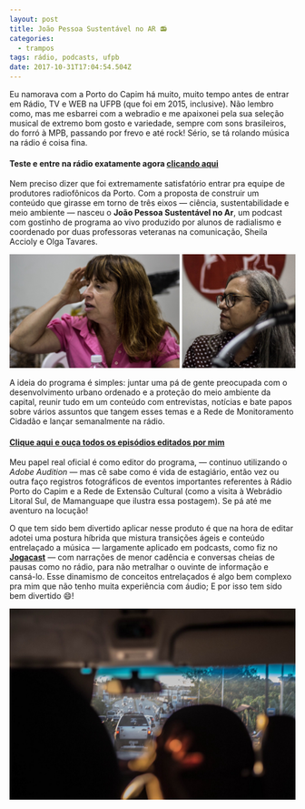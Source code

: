```yaml
---
layout: post
title: João Pessoa Sustentável no AR 📻
categories:
  - trampos
tags: rádio, podcasts, ufpb
date: 2017-10-31T17:04:54.504Z
---
```

Eu namorava com a Porto do Capim há muito, muito tempo antes de entrar em Rádio, TV e WEB na UFPB (que foi em 2015, inclusive). Não lembro como, mas me esbarrei com a webradio e me apaixonei pela sua seleção musical de extremo bom gosto e variedade, sempre com sons brasileiros, do forró à MPB, passando por frevo e até rock! Sério, se tá rolando música na rádio é coisa fina.

#### Teste e entre na rádio exatamente agora [clicando aqui](http://radioportodocapim.com.br/)

Nem preciso dizer que foi extremamente satisfatório entrar pra equipe de produtores radiofônicos da Porto. Com a proposta de construir um conteúdo que girasse em torno de três eixos — ciência, sustentabilidade e meio ambiente — nasceu o **João Pessoa Sustentável no Ar**, um podcast com gostinho de programa ao vivo produzido por alunos de radialismo e coordenado por duas professoras veteranas na comunicação, Sheila Accioly e Olga Tavares.

![Sheila Accioly e Olga Tavares](/images/uploads/chrome_wym0xc1prb.png "Sheila Accioly e Olga Tavares, respectivamente")

A ideia do programa é simples: juntar uma pá de gente preocupada com o desenvolvimento urbano ordenado e a proteção do meio ambiente da capital, reunir tudo em um conteúdo com entrevistas, notícias e bate papos sobre vários assuntos que tangem esses temas e a Rede de Monitoramento Cidadão e lançar semanalmente na rádio.

#### [Clique aqui e ouça todos os episódios editados por mim](https://www.mixcloud.com/JPsustentavel/)

Meu papel real oficial é como editor do programa, — continuo utilizando o *Adobe Audition* — mas cê sabe como é vida de estagiário, então vez ou outra faço registros fotográficos de eventos importantes referentes à Rádio Porto do Capim e a Rede de Extensão Cultural (como a visita à Webrádio Litoral Sul, de Mamanguape que ilustra essa postagem). Se pá até me aventuro na locução!

O que tem sido bem divertido aplicar nesse produto é que na hora de editar adotei uma postura híbrida que mistura transições ágeis e conteúdo entrelaçado a música — largamente aplicado em podcasts, como fiz no **[Jogacast](https://macalango.com/jogacast-becfc61ef78e)** — com narrações de menor cadência e conversas cheias de pausas como no rádio, para não metralhar o ouvinte de informação e cansá-lo. Esse dinamismo de conceitos entrelaçados é algo bem complexo pra mim que não tenho muita experiência com áudio; E por isso tem sido bem divertido 😄!

![](/images/uploads/1_syog3fx4ab17pfejue82jw.jpeg)